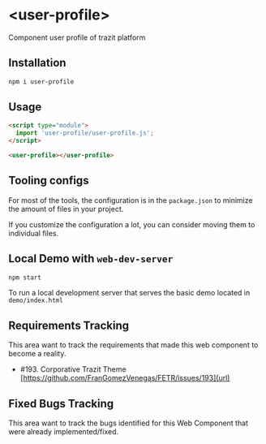 # \<user-profile>
Component user profile of trazit platform

## Installation

```bash
npm i user-profile
```

## Usage

```html
<script type="module">
  import 'user-profile/user-profile.js';
</script>

<user-profile></user-profile>
```



## Tooling configs

For most of the tools, the configuration is in the `package.json` to minimize the amount of files in your project.

If you customize the configuration a lot, you can consider moving them to individual files.

## Local Demo with `web-dev-server`

```bash
npm start
```

To run a local development server that serves the basic demo located in `demo/index.html`

## Requirements Tracking

This area want to track the requirements that made this web component to become a reality.

- #193. Corporative Trazit Theme [https://github.com/FranGomezVenegas/FETR/issues/193](url)


## Fixed Bugs Tracking

This area want to track the bugs identified for this Web Component that were already implemented/fixed.